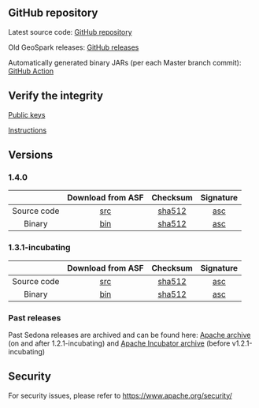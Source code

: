 ## GitHub repository

Latest source code: [GitHub repository](https://github.com/apache/sedona/)

Old GeoSpark releases: [GitHub releases](https://github.com/apache/sedona/releases)

Automatically generated binary JARs (per each Master branch commit): [GitHub Action](https://github.com/apache/sedona/actions/workflows/java.yml)

## Verify the integrity

[Public keys](https://downloads.apache.org/sedona/KEYS)

[Instructions](https://www.apache.org/info/verification.html)

## Versions

### 1.4.0

| | Download from ASF | Checksum | Signature |
|:-----------------:|:--------:|:--------:|:---------:|
|    Source code    |    [src](https://www.apache.org/dyn/closer.lua/sedona/1.4.0/apache-sedona-1.4.0-src.tar.gz)      |     [sha512](https://downloads.apache.org/sedona/1.4.0/apache-sedona-1.4.0-src.tar.gz.sha512)     |     [asc](https://downloads.apache.org/sedona/1.4.0/apache-sedona-1.4.0-src.tar.gz.asc)      |
|       Binary      |    [bin](https://www.apache.org/dyn/closer.lua/sedona/1.4.0/apache-sedona-1.4.0-bin.tar.gz)      |     [sha512](https://downloads.apache.org/sedona/1.4.0/apache-sedona-1.4.0-bin.tar.gz.sha512)     |     [asc](https://downloads.apache.org/sedona/1.4.0/apache-sedona-1.4.0-bin.tar.gz.asc)

### 1.3.1-incubating

| | Download from ASF | Checksum | Signature |
|:-----------------:|:--------:|:--------:|:---------:|
|    Source code    |    [src](https://www.apache.org/dyn/closer.lua/sedona/1.3.1-incubating/apache-sedona-1.3.1-incubating-src.tar.gz)      |     [sha512](https://downloads.apache.org/sedona/1.3.1-incubating/apache-sedona-1.3.1-incubating-src.tar.gz.sha512)     |     [asc](https://downloads.apache.org/sedona/1.3.1-incubating/apache-sedona-1.3.1-incubating-src.tar.gz.asc)      |
|       Binary      |    [bin](https://www.apache.org/dyn/closer.lua/sedona/1.3.1-incubating/apache-sedona-1.3.1-incubating-bin.tar.gz)      |     [sha512](https://downloads.apache.org/sedona/1.3.1-incubating/apache-sedona-1.3.1-incubating-bin.tar.gz.sha512)     |     [asc](https://downloads.apache.org/sedona/1.3.1-incubating/apache-sedona-1.3.1-incubating-bin.tar.gz.asc)

### Past releases

Past Sedona releases are archived and can be found here: [Apache archive](https://archive.apache.org/dist/sedona/) (on and after 1.2.1-incubating) and [Apache Incubator archive](https://archive.apache.org/dist/sedona/) (before v1.2.1-incubating)

## Security

For security issues, please refer to https://www.apache.org/security/